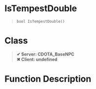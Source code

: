 # IsTempestDouble
> `bool IsTempestDouble()`
# Class
> __✔ Server: CDOTA_BaseNPC__  
> __✖ Client: undefined__  
# Function Description

